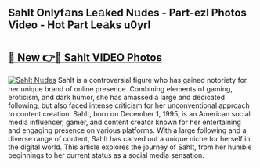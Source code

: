 ## Sahlt Onlyf𝚊ns Le𝚊ked N𝚞des - Part-ezI Photos Video - Hot Part Le𝚊ks u0yrl

# <h2><a href="http://ab102.deff.icu/?id=Sahlt">🔗 New 👉🔴 Sahlt VIDEO Photos</a></h2>

[![Sahlt N𝚞des](https://i.imgur.com/rIISA9y.gif)](http://ab102.deff.icu/?id=Sahlt)
Sahlt is a controversial figure who has gained notoriety for her unique brand of online presence. Combining elements of gaming, eroticism, and dark humor, she has amassed a large and dedicated following, but also faced intense criticism for her unconventional approach to content creation. Sahlt, born on December 1, 1995, is an American social media influencer, gamer, and content creator known for her entertaining and engaging presence on various platforms. With a large following and a diverse range of content, Sahlt has carved out a unique niche for herself in the digital world. This article explores the journey of Sahlt, from her humble beginnings to her current status as a social media sensation.
